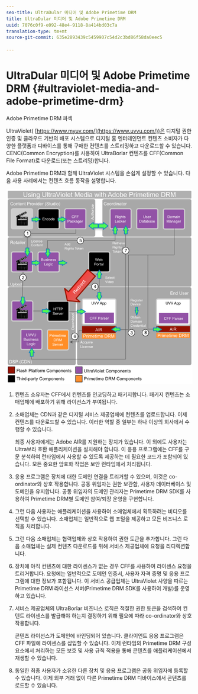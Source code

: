 ```yaml
---
seo-title: UltraDular 미디어 및 Adobe Primetime DRM
title: UltraDular 미디어 및 Adobe Primetime DRM
uuid: 7076c0f9-e092-48e4-9118-8a414bd03c7a
translation-type: tm+mt
source-git-commit: 635e2893439c5459907c54d2c3bd86f58da0eec5

---
```



# UltraDular 미디어 및 Adobe Primetime DRM {#ultraviolet-media-and-adobe-primetime-drm}

Adobe Primetime DRM 파섹

UltraViolet( [https://www.myuv.com/](https://www.uvvu.com/))은 디지털 권한 인증 및 클라우드 기반의 배포 시스템으로 디지털 홈 엔터테인먼트 컨텐츠 소비자가 다양한 플랫폼과 디바이스를 통해 구매한 컨텐츠를 스트리밍하고 다운로드할 수 있습니다. CENC(Common Encryption)를 사용하여 UltraBorlar 컨텐츠를 CFF(Common File Format)로 다운로드(또는 스트리밍)합니다.

Adobe Primetime DRM과 함께 UltraViolet 시스템을 손쉽게 설정할 수 있습니다. 다음 사용 사례에서는 컨텐츠 흐름 동작을 설명합니다.

<!--<a id="fig_cxy_dc2_44"></a>-->

![](assets/AdobeUV_web.png)

1. 컨텐츠 소유자는 CFF에서 컨텐츠를 인코딩하고 패키지합니다. 패키지 컨텐츠는 소매업체에 배포하기 위해 라이선스가 부여됩니다.
1. 소매업체는 CDN과 같은 디지털 서비스 제공업체에 컨텐츠를 업로드합니다. 이제 컨텐츠를 다운로드할 수 있습니다. 이러한 역할 중 일부는 하나 이상의 회사에서 수행할 수 있습니다.

   최종 사용자에게는 Adobe AIR를 지원하는 장치가 있습니다. 이 외에도 사용자는 Ultra보라 호환 애플리케이션을 설치해야 합니다. 이 응용 프로그램에는 CFF를 구문 분석하여 런타임에서 사용할 수 있도록 제공하는 데 필요한 코드가 포함되어 있습니다. 모든 중요한 암호화 작업은 보안 런타임에서 처리됩니다.
1. 응용 프로그램은 장치에 대한 도메인 연결을 트리거할 수 있으며, 이것은 co-ordinator와 상호 작용합니다. 공동 위임자는 권한 보관함, 사용자 데이터베이스 및 도메인을 유지합니다. 공동 위임자의 도메인 관리자는 Primetime DRM SDK를 사용하여 Primetime DRM별 도메인 참여/퇴장 운영을 구현합니다.
1. 그런 다음 사용자는 애플리케이션을 사용하여 소매업체에서 획득하려는 비디오를 선택할 수 있습니다. 소매업체는 일반적으로 웹 포털을 제공하고 모든 비즈니스 로직을 처리합니다.
1. 그런 다음 소매업체는 협력업체와 상호 작용하여 권한 토큰을 추가합니다. 그런 다음 소매업체는 실제 컨텐츠 다운로드를 위해 서비스 제공업체에 요청을 리디렉션합니다.
1. 장치에 아직 컨텐츠에 대한 라이센스가 없는 경우 CFF를 사용하여 라이센스 요청을 트리거합니다. 요청에는 일반적으로 도메인 인증서, 사용자 자격 증명 및 응용 프로그램에 대한 정보가 포함됩니다. 이 서비스 공급업체는 UltraViolet 사양을 따르는 Primetime DRM 라이선스 서버(Primetime DRM SDK를 사용하여 개발)를 운영하고 있습니다.
1. 서비스 제공업체의 UltraBorlar 비즈니스 로직은 적절한 권한 토큰을 검색하여 컨텐트 라이센스를 발급해야 하는지 결정하기 위해 필요에 따라 co-ordinator와 상호 작용합니다.

   콘텐츠 라이선스가 도메인에 바인딩되어 있습니다. 클라이언트 응용 프로그램은 CFF 파일에 라이센스를 삽입할 수 있습니다. 이제 런타임의 Primetime DRM 구성 요소에서 처리하는 모든 보호 및 사용 규칙 적용을 통해 콘텐츠를 애플리케이션에서 재생할 수 있습니다.
1. 동일한 최종 사용자가 소유한 다른 장치 및 응용 프로그램은 공동 위임자에 등록할 수 있습니다. 이제 외부 거래 없이 다른 Primetime DRM 디바이스에서 콘텐츠를 로드할 수 있습니다.